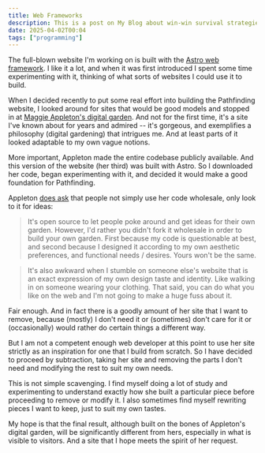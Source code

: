 ```yaml
---
title: Web Frameworks
description: This is a post on My Blog about win-win survival strategies.
date: 2025-04-02T00:04
tags: ["programming"]
---
```

The full-blown website I'm working on is built with the [Astro web framework](https://astro.build/). I like it a lot, and when it was first introduced I spent some time experimenting with it, thinking of what sorts of websites I could use it to build.

When I decided recently to put some real effort into building the Pathfinding website, I looked around for sites that would be good models and stopped in at [Maggie Appleton's digital garden](https://maggieappleton.com/). And not for the first time, it's a site I've known about for years and admired -- it's gorgeous, and exemplifies a philosophy (digital gardening) that intrigues me. And at least parts of it looked adaptable to my own vague notions. 

More important, Appleton made the entire codebase publicly available. And this version of the website (her third) was built with Astro. So I downloaded her code, began experimenting with it, and decided it would make a good foundation for Pathfinding.

Appleton [does ask](https://github.com/MaggieAppleton/maggieappleton.com-V3) that people not simply use her code wholesale, only look to it for ideas:

>It's open source to let people poke around and get ideas for their own garden. However, I'd rather you didn't fork it wholesale in order to build your own garden. First because my code is questionable at best, and second because I designed it according to my own aesthetic preferences, and functional needs / desires. Yours won't be the same.

>It's also awkward when I stumble on someone else's website that is an exact expression of my own design taste and identity. Like walking in on someone wearing your clothing. That said, you can do what you like on the web and I'm not going to make a huge fuss about it.

Fair enough. And in fact there is a goodly amount of her site that I want to remove, because (mostly) I don't need it or (sometimes) don't care for it or (occasionally) would rather do certain things a different way.

But I am not a competent enough web developer at this point to use her site strictly as an inspiration for one that I build from scratch. So I have decided to proceed by subtraction, taking her site and removing the parts I don't need and modifying the rest to suit my own needs. 

This is not simple scavenging. I find myself doing a lot of study and experimenting to understand exactly how she built a particular piece before proceeding to remove or modify it. I also sometimes find myself rewriting pieces I want to keep, just to suit my own tastes.

My hope is that the final result, although built on the bones of Appleton's digital garden, will be significantly different from hers, especially in what is visible to visitors. And a site that I hope meets the spirit of her request.